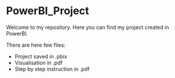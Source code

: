 # PowerBI_Project
Welcome to my repository.
Here you can find my project created in PowerBI.

There are here few files:
- Project saved in .pbix
- Visualisation in .pdf
- Step by step instruction in .pdf
